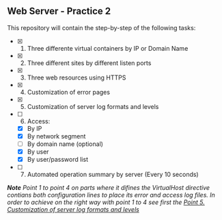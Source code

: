 ## Web Server - Practice 2

This repository will contain the step-by-step of the following tasks:

- [x] 1. Three differente virtual containers by IP or Domain Name
- [x] 2. Three different sites by different listen ports
- [x] 3. Three web resources using HTTPS
- [x] 4. Customization of error pages
- [x] 5. Customization of server log formats and levels
- [ ] 6. Access:
    - [x] By IP
    - [x] By network segment
    - [ ] By domain name (optional)
    - [x] By user
    - [x] By user/password list
    
- [ ] 7. Automated operation summary by server (Every 10 seconds)

_**Note** Point 1 to point 4 on parts where it difines the VirtualHost directive contians both configuration lines to place its error and access log files. In order to achieve on the right way with point 1 to 4 see first the [Point 5. Customization of server log formats and levels](https://github.com/ddufale/Network-Services-Management/blob/master/Apache%202.4.18%20on%20Ubuntu%2016.04%20LTS/5.%20Customization%20of%20server%20log%20formats%20and%20levels.md)_
